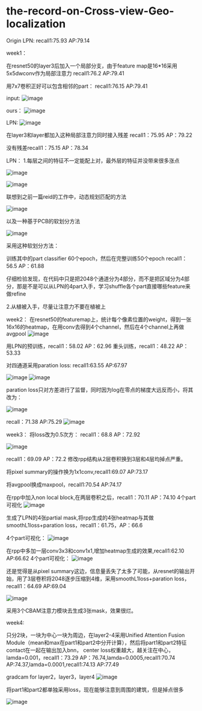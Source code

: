 # the-record-on-Cross-view-Geo-localization
Origin LPN:
recall1:75.93 AP:79.14

week1：

在resnet50的layer3后加入一个局部分支，由于feature map是16*16采用5x5dwconv作为局部注意力
recall1:76.2 AP:79.41

用7x7卷积正好可以包含相邻的part：
recall1:76.15 AP:79.41

input:
![image](https://user-images.githubusercontent.com/61531491/161293648-557f64a3-f144-4ffc-9403-a1f0282014c8.png)

ours：
![image](https://user-images.githubusercontent.com/61531491/161362630-f1c72463-1144-4e4f-99c9-febfdbcd95e7.png)


LPN:
![image](https://user-images.githubusercontent.com/61531491/161293484-d2f78512-34e3-46b3-b189-9acbf05c9be9.png)

在layer3和layer都加入这种局部注意力同时接入残差
recall1：75.95 AP：79.22

没有残差recall1：75.15 AP：78.34

LPN：
1.每层之间的特征不一定能配上对，最外层的特征并没带来很多涨点

![image](https://user-images.githubusercontent.com/61531491/161387638-2a735c7c-3be7-4809-b371-cdbe1e8d8e4a.png)

![image](https://user-images.githubusercontent.com/61531491/161378292-5d0458d8-7024-4571-94e3-a1e3b3f2be33.png)

联想到之前一篇reid的工作中，动态规划匹配的方法

![image](https://user-images.githubusercontent.com/61531491/161389049-6b5ed36f-30a7-4772-8523-8be3f12cef98.png)

以及一种基于PCB的软划分方法

![image](https://user-images.githubusercontent.com/61531491/161389226-153cef4c-436c-4716-b70f-e1b56fb37785.png)

采用这种软划分方法：

训练其中的part classifier 60个epoch，然后在完整训练50个epoch
recall1：56.5 AP：61.88

仔细检验发现，在代码中只是把2048个通道分为4部分，而不是把区域分为4部分，那是不是可以从LPN的4part入手，学习shuffle各个part直接哪些feature来做refine

2.从植被入手，尽量让注意力不要在植被上

week2：
在resnet50的featuremap上，统计每个像素位置的weight，得到一张16x16的heatmap，在用conv去得到4个channel，然后在4个channel上再做avgpool
![image](https://user-images.githubusercontent.com/61531491/161483697-c0fb0943-b7df-4522-828b-aacbc5e55da8.png)

用LPN的预训练，recall1：58.02 AP：62.96
重头训练，recall1：48.22 AP：53.33

对四通道采用paration loss: recall1:63.55 AP:67.97

![image](https://user-images.githubusercontent.com/61531491/161669126-b275de95-4022-4e36-9b99-a2432f8ba3cf.png)
![image](https://user-images.githubusercontent.com/61531491/161895746-c8b158d4-8323-47a0-b0e3-7ae222414fec.png)

paration loss只对方差进行了监督，同时因为log在零点的梯度大远反而小，将其改为：

![image](https://user-images.githubusercontent.com/61531491/161888746-8e4a28af-ba36-4666-99ee-ec1834b8473f.png)

recall：71.38 AP:75.29
![image](https://user-images.githubusercontent.com/61531491/161889517-f5f2fca3-109c-4dab-b764-51f2b785c31e.png)

week3：
将loss改为0.5次方：
recall1：68.8 AP：72.92


![image](https://user-images.githubusercontent.com/61531491/162189504-e218867e-4a79-4b4f-aa8d-8ed030dd4f74.png)

recall1：69.09 AP：72.2
修改rpp结构从2层卷积换到3层和4层均掉点严重。

将pixel summary的操作换为1x1conv,recall1:69.07 AP:73.17

将avgpool换成maxpool，recall1:70.54 AP:74.17


在rpp中加入non local block,在两层卷积之后，recall1：70.11 AP：74.10
4个part可视化
![image](https://user-images.githubusercontent.com/61531491/162727553-8179c6d9-d9fe-4fda-8714-70802981c4cf.png)

生成了LPN的4张partial mask,将rpp生成的4张heatmap与其做smoothL1loss+paration loss，recall1：61.75，AP：66.6

4个part可视化：
![image](https://user-images.githubusercontent.com/61531491/162949111-2c06420e-4e9d-43cb-9f6c-42e7ea62d8cd.png)

在rpp中多加一层conv3x3和conv1x1,增加heatmap生成的效果,recall1:62.10 AP:66.62
4个part可视化：
![image](https://user-images.githubusercontent.com/61531491/163002878-63943f6c-d941-48de-936b-c7eaaa82537f.png)

还是觉得是从pixel summary这边，信息量丢失了太多了可能，从resnet的输出开始，用了3层卷积将2048逐步压缩到4维，采用smoothL1loss+paration loss，recall1：64.69 AP:69.04

![image](https://user-images.githubusercontent.com/61531491/163090347-628d767b-3eb7-4187-b4ea-ce59121d38fd.png)


采用3个CBAM注意力模块去生成3张mask，效果很烂。

week4:

只分2块，一块为中心一块为周边，在layer2-4采用Unified Attention Fusion Module（mean和max在part1和part2中分开计算），然后将part1和part2特征contact在一起在输出加入bnn，
center loss权重越大，越关注在中心，lamda=0.001，recall1：73.29 AP：76.74,lamda=0.0005,recall1:70.74 AP:74.37,lamda=0.0001,recall1:74.13 AP:77.49

gradcam for layer2，layer3，layer4
![image](https://user-images.githubusercontent.com/61531491/164746746-eefa42d2-494c-4e8e-93be-98956d7ed327.png)

将part1和part2都单独采用loss，现在能够注意到周围的建筑，但是掉点很多

![image](https://user-images.githubusercontent.com/61531491/164959392-87ac760e-8b38-44b4-a51f-51a26fef2630.png)

